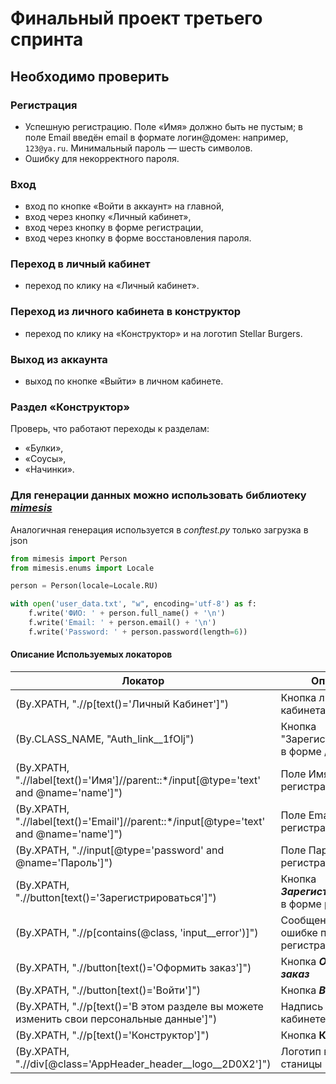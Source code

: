 # Финальный проект третьего спринта

## Необходимо проверить

### Регистрация

- Успешную регистрацию. Поле «Имя» должно быть не пустым; в поле Email введён email в формате логин@домен:
  например, ```123@ya.ru```. Минимальный пароль — шесть символов.
- Ошибку для некорректного пароля.

### Вход

- вход по кнопке «Войти в аккаунт» на главной,
- вход через кнопку «Личный кабинет»,
- вход через кнопку в форме регистрации,
- вход через кнопку в форме восстановления пароля.

### Переход в личный кабинет

- переход по клику на «Личный кабинет».

### Переход из личного кабинета в конструктор

- переход по клику на «Конструктор» и на логотип Stellar Burgers.

### Выход из аккаунта

- выход по кнопке «Выйти» в личном кабинете.

### Раздел «Конструктор»

Проверь, что работают переходы к разделам:

* «Булки»,
* «Соусы»,
* «Начинки».

### Для генерации данных можно использовать библиотеку [*mimesis*](https://mimesis.name/en/master/)

Аналогичная генерация используется в *conftest.py* только загрузка в json

```python
from mimesis import Person
from mimesis.enums import Locale

person = Person(locale=Locale.RU)

with open('user_data.txt', "w", encoding='utf-8') as f:
    f.write('ФИО: ' + person.full_name() + '\n')
    f.write('Email: ' + person.email() + '\n')
    f.write('Password: ' + person.password(length=6))
```

#### Описание Используемых локаторов

| Локатор                                                                                 | Описание                                            |
|-----------------------------------------------------------------------------------------|-----------------------------------------------------|
| (By.XPATH, ".//p[text()='Личный Кабинет']")                                             | Кнопка личного кабинета                             |
| (By.CLASS_NAME, "Auth_link__1fOlj")                                                     | Кнопка "Зарегистрироваться" в форме /login          |
| (By.XPATH, ".//label[text()='Имя']//parent::*/input[@type='text' and @name='name']")    | Поле Имя при регистрации                            |
| (By.XPATH, ".//label[text()='Email']//parent::*/input[@type='text' and @name='name']")  | Поле Email при регистрации/входе                    |
| (By.XPATH, ".//input[@type='password' and @name='Пароль']")                             | Поле Пароль при регистрации/входе                   |
| (By.XPATH, ".//button[text()='Зарегистрироваться']")                                    | Кнопка ***Зарегистрироваться*** в форме регистрации |
| (By.XPATH, ".//p[contains(@class, 'input__error')]")                                    | Сообщение об ошибке при регистрации                 |
| (By.XPATH, ".//button[text()='Оформить заказ']")                                        | Кнопка ***Оформить заказ***                         |
| (By.XPATH, ".//button[text()='Войти']")                                                 | Кнопка ***Войти***                                  |
| (By.XPATH, ".//p[text()='В этом разделе вы можете изменить свои персональные данные']") | Надпись в личном кабинете                           |
| (By.XPATH, ".//p[text()='Конструктор']")                                                | Кнопка **Конструктор**                              |
| (By.XPATH, ".//div[@class='AppHeader_header__logo__2D0X2']")                            | Логотип вверху станицы                              |

